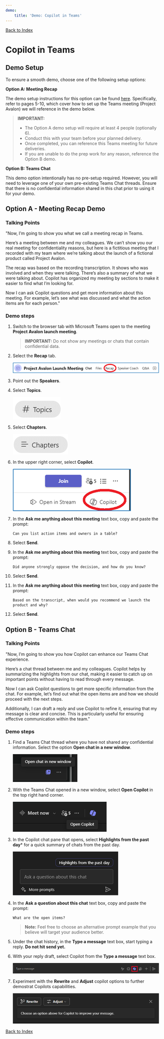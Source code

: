 ```yaml
---
demo:
    title: 'Demo: Copilot in Teams'
---
```


[Back to Index](https://microsoftlearning.github.io/MS-4012-Microsoft-Copilot-Unlocked/)

# Copilot in Teams

## Demo Setup

To ensure a smooth demo, choose one of the following setup options:

**Option A: Meeting Recap**

The demo setup instructions for this option can be found [here](https://microsoft.seismic.com/Link/Content/DCFPQWmT2DMXC8WJjgjP4H44GWXG). Specifically, refer to pages 5-10, which cover how to set up the Teams meeting (Project Avalon) we will reference in the demo below.

> **IMPORTANT:**
> - The Option A demo setup will require at least 4 people (optionally 6).
> - Conduct this with your team before your planned delivery.
> - Once completed, you can reference this Teams meeting for future deliveries.
> - If you are unable to do the prep work for any reason, reference the Option B demo.

**Option B: Teams Chat**

This demo option intentionally has no pre-setup required. However, you will need to leverage one of your own pre-existing Teams Chat threads. Ensure that there is no confidential information shared in this chat prior to using it for your demo.


## Option A - Meeting Recap Demo

### Talking Points

"Now, I’m going to show you what we call a meeting recap in Teams.

Here’s a meeting between me and my colleagues. We can’t show you our real meeting for confidentiality reasons, but here is a fictitious meeting that I recorded with my team where we’re talking about the launch of a fictional product called Project Avalon.

The recap was based on the recording transcription. It shows who was involved and when they were talking. There’s also a summary of what we were talking about. Copilot has organized my meeting by sections to make it easier to find what I’m looking for.

Now I can ask Copilot questions and get more information about this meeting. For example, let’s see what was discussed and what the action items are for each person."

### Demo steps

1. Switch to the browser tab with Microsoft Teams open to the meeting **Project Avalon launch meeting**.

    > **IMPORTANT:**  Do not show any meetings or chats that contain confidential data.

1. Select the **Recap** tab.

    ![Screenshot showing recap in Copilot in Teams.](../Demos/Media/teams_recap.png)

1. Point out the **Speakers**.
1. Select **Topics**.

    ![Screenshot showing topics in Copilot in Teams.](../Demos/Media/teams_topics.png)

1. Select **Chapters**.

    ![Screenshot showing chapters in Copilot in Teams.](../Demos/Media/teams_chapters.png)

1. In the upper right corner, select **Copilot**.

    ![Screenshot showing Copilot option in Copilot in Teams.](../Demos/Media/teams_copilot.png)

1. In the **Ask me anything about this meeting** text box, copy and paste the prompt:

    ```text
    Can you list action items and owners in a table?
    ```

1. Select **Send**.
1. In the **Ask me anything about this meeting** text box, copy and paste the prompt: 

    ```text
    Did anyone strongly oppose the decision, and how do you know?
    ```
    
1. Select **Send**.
1. In the **Ask me anything about this meeting** text box, copy and paste the prompt:

    ```text
    Based on the transcript, when would you recommend we launch the product and why?
    ```

1. Select **Send**.

## Option B - Teams Chat

### Talking Points

"Now, I’m going to show you how Copilot can enhance our Teams Chat experience.

Here’s a chat thread between me and my colleagues. Copilot helps by summarizing the highlights from our chat, making it easier to catch up on important points without having to read through every message.

Now I can ask Copilot questions to get more specific information from the chat. For example, let’s find out what the open items are and how we should proceed with the next steps.

Additionally, I can draft a reply and use Copilot to refine it, ensuring that my message is clear and concise. This is particularly useful for ensuring effective communication within the team."

### Demo steps

1. Find a Teams Chat thread where you have not shared any confidential information. Select the option **Open chat in a new window**.

    ![Screenshot showing Open chat in new window option.](../Demos/Media/teams_open_chat_window.png)

1. With the Teams Chat opened in a new window, select **Open Copilot** in the top right hand corner.

    ![Screenshot showing Open Copilot in Teams Chat.](../Demos/Media/teams_open_copilot.png)

1. In the Copilot chat pane that opens, select **Highlights from the past day*** for a quick summary of chats from the past  day.

    ![Screenshot showing Open Copilot in Teams Chat.](../Demos/Media/teams_highlights.png)

1. In the **Ask a question about this chat** text box, copy and paste the prompt: 

    ```text
    What are the open items?
    ```
    > **Note:**  Feel free to choose an alternative prompt example that you believe will target your audience better.   

1. Under the chat history, in the **Type a message** text box, start typing a reply. **Do not hit send yet.**

1. With your reply draft, select Copilot from the **Type a message** text box.

    ![Screenshot showing Open Copilot in Teams Chat thread.](../Demos/Media/teams_open_copilot_chat.png)   

1. Experiment with the **Rewrite** and **Adjust** copilot options to further demostrat Copilots capabilities.

    ![Screenshot showing Rewrite and Adjust in Teams Copilot.](../Demos/Media/teams_rewrite_adjust.png)     

[Back to Index](https://microsoftlearning.github.io/MS-4012-Microsoft-Copilot-Unlocked/)